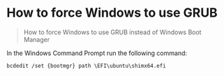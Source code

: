 # How to force Windows to use GRUB

> How to force Windows to use GRUB instead of Windows Boot Manager

In the Windows Command Prompt run the following command:

```
bcdedit /set {bootmgr} path \EFI\ubuntu\shimx64.efi
```